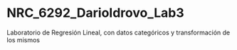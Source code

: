 # NRC_6292_DarioIdrovo_Lab3
Laboratorio de Regresión Lineal, con datos categóricos y transformación de los mismos
